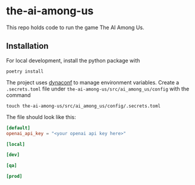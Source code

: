 # the-ai-among-us

This repo holds code to run the game The AI Among Us. 

## Installation

For local development, install the python package with 
```
poetry install
```

The project uses [dynaconf](https://www.dynaconf.com) to manage environment variables. Create a `.secrets.toml` file under `the-ai-among-us/src/ai_among_us/config` with the command
```
touch the-ai-among-us/src/ai_among_us/config/.secrets.toml
```

The file should look like this:
```toml
[default]
openai_api_key = "<your openai api key here>"

[local]

[dev]

[qa]

[prod]
```
